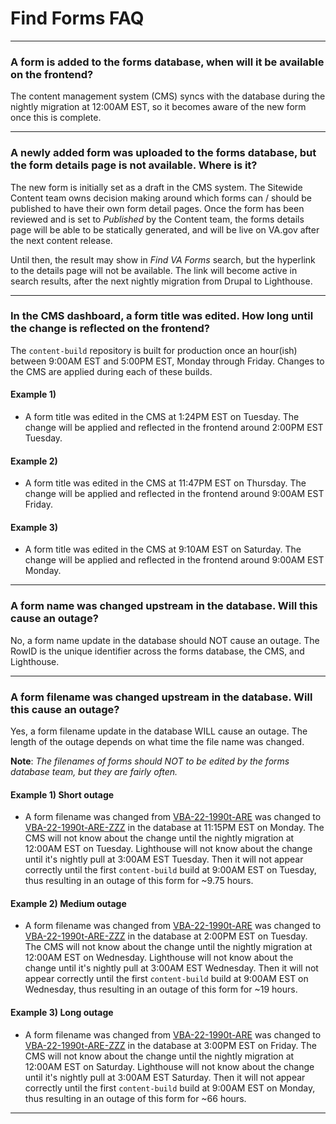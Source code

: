 # Find Forms FAQ
<hr> 

### A form is added to the forms database, when will it be available on the frontend?
The content management system (CMS) syncs with the database during the nightly migration at 12:00AM EST, so it becomes aware of the new form once this is complete. 

<hr> 

### A newly added form was uploaded to the forms database, but the form details page is not available. Where is it?
The new form is initially set as a draft in the CMS system. The Sitewide Content team owns decision making around which forms can / should be published to have their own form detail pages. Once the form has been reviewed and is set to *Published* by the Content team, the forms details page will be able to be statically generated, and will be live on VA.gov after the next content release. 

Until then, the result may show in *Find VA Forms* search, but the hyperlink to the details page will not be available. The link will become active in search results, after the next nightly migration from Drupal to Lighthouse. 
<hr> 

### In the CMS dashboard, a form title was edited. How long until the change is reflected on the frontend?
The `content-build` repository is built for production once an hour(ish) between 9:00AM EST and 5:00PM EST, Monday through Friday. Changes to the CMS are applied during each of these builds. 

#### Example 1) 
  - A form title was edited in the CMS at 1:24PM EST on Tuesday. The change will be applied and reflected in the frontend around 2:00PM EST Tuesday.

#### Example 2) 
  - A form title was edited in the CMS at 11:47PM EST on Thursday. The change will be applied and reflected in the frontend around 9:00AM EST Friday.

#### Example 3)
  - A form title was edited in the CMS at 9:10AM EST on Saturday. The change will be applied and reflected in the frontend around 9:00AM EST Monday.

<hr> 

### A form name was changed upstream in the database. Will this cause an outage?
No, a form name update in the database should NOT cause an outage. The RowID is the unique identifier across the forms database, the CMS, and Lighthouse.

<hr>

### A form filename was changed upstream in the database. Will this cause an outage?
Yes, a form filename update in the database WILL cause an outage. The length of the outage depends on what time the file name was changed. 

**Note**: *The filenames of forms should NOT to be edited by the forms database team, but they are fairly often.*

#### Example 1) Short outage
  - A form filename was changed from [VBA-22-1990t-ARE](https://www.vba.va.gov/pubs/forms/VBA-22-1990t-ARE.pdf) was changed to [VBA-22-1990t-ARE-ZZZ](https://www.vba.va.gov/pubs/forms/VBA-22-1990t-ARE-ZZZ.pdf) in the database at 11:15PM EST on Monday. The CMS will not know about the change until the nightly migration at 12:00AM EST on Tuesday. Lighthouse will not know about the change until it's nightly pull at 3:00AM EST Tuesday. Then it will not appear correctly until the first `content-build` build at 9:00AM EST on Tuesday, thus resulting in an outage of this form for ~9.75 hours.

#### Example 2) Medium outage
  - A form filename was changed from [VBA-22-1990t-ARE](https://www.vba.va.gov/pubs/forms/VBA-22-1990t-ARE.pdf) was changed to [VBA-22-1990t-ARE-ZZZ](https://www.vba.va.gov/pubs/forms/VBA-22-1990t-ARE-ZZZ.pdf) in the database at 2:00PM EST on Tuesday. The CMS will not know about the change until the nightly migration at 12:00AM EST on Wednesday. Lighthouse will not know about the change until it's nightly pull at 3:00AM EST Wednesday. Then it will not appear correctly until the first `content-build` build at 9:00AM EST on Wednesday, thus resulting in an outage of this form for ~19 hours.

#### Example 3) Long outage
  - A form filename was changed from [VBA-22-1990t-ARE](https://www.vba.va.gov/pubs/forms/VBA-22-1990t-ARE.pdf) was changed to [VBA-22-1990t-ARE-ZZZ](https://www.vba.va.gov/pubs/forms/VBA-22-1990t-ARE-ZZZ.pdf) in the database at 3:00PM EST on Friday. The CMS will not know about the change until the nightly migration at 12:00AM EST on Saturday. Lighthouse will not know about the change until it's nightly pull at 3:00AM EST Saturday. Then it will not appear correctly until the first `content-build` build at 9:00AM EST on Monday, thus resulting in an outage of this form for ~66 hours.

<hr>
